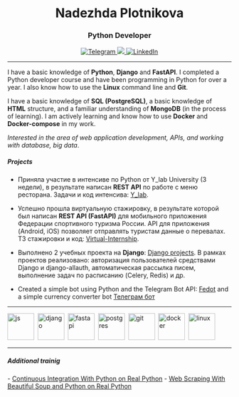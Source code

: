 <div id="header" align="center">
	<h1>Nadezhda Plotnikova</h1>
	<h3>Python Developer</h3>
</div>

<div id="socials" align="center">
    <a href="https://t.me/NadPlot">
	<img src="https://img.shields.io/badge/Telegram-blue?style=for-the-badge&logo=telegram&logoColor=white" alt="Telegram"/>
    </a>
    <a href="https://career.habr.com/nadplot">
        <img src="https://img.shields.io/badge/Habr-blue?style=for-the-badge&logo=habr&logoColor=white%22%20alt=%22Habr"/>
    </a>
    <a href="https://www.linkedin.com/in/nadplot/">
	<img src="https://img.shields.io/badge/LinkedIn-blue?style=for-the-badge&logo=linkedin&logoColor=white" alt="LinkedIn"/>
    </a>
</div>

<hr>

<div id="about" align="left">
	
I have a basic knowledge of **Python**, **Django** and **FastAPI**. I completed a Python developer course and have been programming in Python for over a year. I also know how to use the **Linux** command line and **Git**.	

I have a basic knowledge of **SQL (PostgreSQL)**, a basic knowledge of **HTML** structure, and a familiar understanding of **MongoDB** (in the process of learning). I am actively learning and know how to use **Docker** and **Docker-compose** in my work.

*Interested in the area of web application development, APIs, and working with database, big data*.

##### Projects

- Приняла участие в интенсиве по Python от Y_lab University (3 недели), в результате написан **REST API** по работе с меню ресторана.
Задачи и код интенсива:
<a href="https://github.com/NadPlot/Y_lab.git">Y_lab</a>.

- Успешно прошла виртуальную стажировку, в результате которой был написан **REST API (FastAPI)** для мобильного приложения Федерации спортивного туризма России. API для приложения (Android, iOS) позволяет отправлять туристам данные о перевалах.
ТЗ стажировки и код: <a href="https://github.com/NadPlot/Virtual-Internship.git">Virtual-Internship</a>.

- Выполнено 2 учебных проекта на **Django**: <a href="https://github.com/NadPlot/StudyProjects.git">Django projects</a>.
В рамках проектов реализовано: авторизация пользователей средствами Django и django-allauth, автоматическая рассылка писем, выполнение задач по расписанию (Celery, Redis) и др.

- Created a simple bot using Python and the Telegram Bot API: <a href="https://t.me/nadplot_bot">Fedot</a> and a simple currency converter bot  <a href="https://github.com/NadPlot/StudyProjects/tree/main/TelegramBot">Телеграм бот</a>	
</div>
<hr>

<div id="skills">
<img src="https://cdn.jsdelivr.net/gh/devicons/devicon/icons/python/python-original-wordmark.svg" title="js" width="60" height="60"/>&nbsp; <img src="https://cdn.jsdelivr.net/gh/devicons/devicon/icons/django/django-plain-wordmark.svg" title="django" width="60" height="60"/>&nbsp; <img src="https://cdn.jsdelivr.net/gh/devicons/devicon/icons/fastapi/fastapi-original-wordmark.svg" title="fastapi" width="60" height="60"/>&nbsp; <img src="https://cdn.jsdelivr.net/gh/devicons/devicon/icons/postgresql/postgresql-original-wordmark.svg" title="postgres" width="60" height="60"/>&nbsp; <img src="https://cdn.jsdelivr.net/gh/devicons/devicon/icons/git/git-original-wordmark.svg" title="git" width="60" height="60"/>&nbsp; <img src="https://cdn.jsdelivr.net/gh/devicons/devicon/icons/docker/docker-original-wordmark.svg" title="docker" width="60" height="60"/>&nbsp; <img src="https://cdn.jsdelivr.net/gh/devicons/devicon/icons/linux/linux-original.svg" title="linux" width="60" height="60"/>&nbsp;
</div>

<hr>

##### Additional trainig

<div id="Additional">
 - <a href="https://realpython.com/certificates/7b2fb073-2c01-4bab-836a-0c5312b3ac17/">Continuous Integration With Python on Real Python</a>
 - <a href="https://realpython.com/certificates/3baff028-1786-4484-b417-a29883f291d9/">Web Scraping With Beautiful Soup and Python on Real Python</a>
</div>
